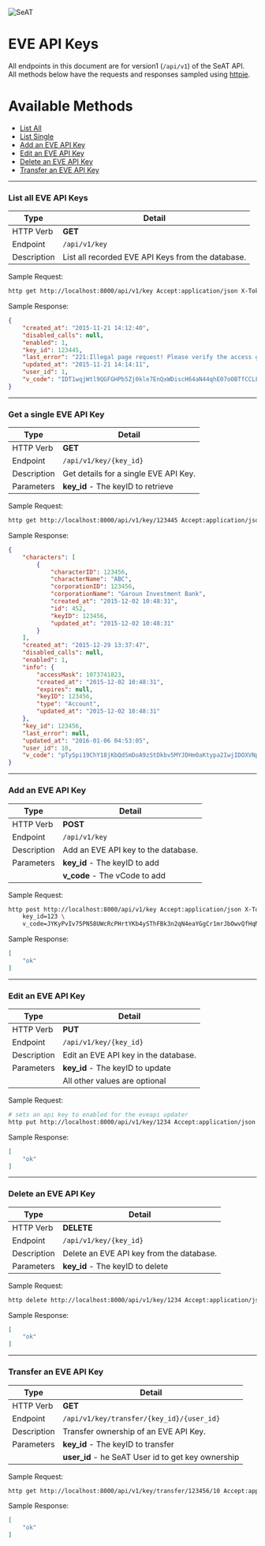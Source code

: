 ![SeAT](http://i.imgur.com/aPPOxSK.png)

# EVE API Keys

All endpoints in this document are for version1 (`/api/v1`) of the SeAT API.  
All methods below have the requests and responses sampled using [httpie](https://github.com/jkbrzt/httpie).

# Available Methods
* [List All](#list-all-eve-api-keys)
* [List Single](#get-a-single-eve-api-key)
* [Add an EVE API Key](#add-an-eve-api-key)
* [Edit an EVE API Key](#edit-an-eve-api-key)
* [Delete an EVE API Key](#delete-an-eve-api-key)
* [Transfer an EVE API Key](#transfer-an-eve-api-key)

***

### List all EVE API Keys

| Type          | Detail  |
| ------------- |--------|
| HTTP Verb     | **GET** |
| Endpoint      | `/api/v1/key` |
| Description   | List all recorded EVE API Keys from the database. |

Sample Request:
```bash
http get http://localhost:8000/api/v1/key Accept:application/json X-Token:123456
```

Sample Response:
```json
{
    "created_at": "2015-11-21 14:12:40",
    "disabled_calls": null,
    "enabled": 1,
    "key_id": 123445,
    "last_error": "221:Illegal page request! Please verify the access granted by the key you are using!",
    "updated_at": "2015-11-21 14:14:11",
    "user_id": 1,
    "v_code": "IDT1wqjWtl9QGFGHPb5Zj0kle7EnQxWDiscH64aN44qhE07oOBTfCCLFmc3uj2Hf"
}
```

***

### Get a single EVE API Key

| Type          | Detail  |
| ------------- |--------|
| HTTP Verb     | **GET** |
| Endpoint      | `/api/v1/key/{key_id}` |
| Description   | Get details for a single EVE API Key. |
| Parameters    |  **key_id** - The keyID to retrieve |

Sample Request:
```bash
http get http://localhost:8000/api/v1/key/123445 Accept:application/json X-Token:123456
```

Sample Response:
```json
{
    "characters": [
        {
            "characterID": 123456,
            "characterName": "ABC",
            "corporationID": 123456,
            "corporationName": "Garoun Investment Bank",
            "created_at": "2015-12-02 10:48:31",
            "id": 452,
            "keyID": 123456,
            "updated_at": "2015-12-02 10:48:31"
        }
    ],
    "created_at": "2015-12-29 13:37:47",
    "disabled_calls": null,
    "enabled": 1,
    "info": {
        "accessMask": 1073741823,
        "created_at": "2015-12-02 10:48:31",
        "expires": null,
        "keyID": 123456,
        "type": "Account",
        "updated_at": "2015-12-02 10:48:31"
    },
    "key_id": 123456,
    "last_error": null,
    "updated_at": "2016-01-06 04:53:05",
    "user_id": 10,
    "v_code": "pTySpi19ChY18jKbQdSmDoA9zStDkbv5MYJDHm0aKtypa2IwjIDOXVNp9tfSFPfu"
}
```

***

### Add an EVE API Key

| Type          | Detail  |
| ------------- |--------|
| HTTP Verb     | **POST** |
| Endpoint      | `/api/v1/key` |
| Description   | Add an EVE API key to the database. |
| Parameters    |  **key_id** - The keyID to add |
|     |  **v_code** - The vCode to add |

Sample Request:
```bash
http post http://localhost:8000/api/v1/key Accept:application/json X-Token:123456 \
    key_id=123 \
    v_code=JYKyPvIv75PN58UWcRcPHrtYKb4ySThFBk3n2qN4eaYGgCr1mrJbOwvQfHqNnf5k
```

Sample Response:
```json
[
    "ok"
]
```

***

### Edit an EVE API Key

| Type          | Detail  |
| ------------- |--------|
| HTTP Verb     | **PUT** |
| Endpoint      | `/api/v1/key/{key_id}` |
| Description   | Edit an EVE API key in the database. |
| Parameters    |  **key_id** - The keyID to update |
|     |  All other values are optional |

Sample Request:
```bash
# sets an api key to enabled for the eveapi updater
http put http://localhost:8000/api/v1/key/1234 Accept:application/json X-Token:123456 enabled=1
```

Sample Response:
```json
[
    "ok"
]
```

***

### Delete an EVE API Key

| Type          | Detail  |
| ------------- |--------|
| HTTP Verb     | **DELETE** |
| Endpoint      | `/api/v1/key/{key_id}` |
| Description   | Delete an EVE API key from the database. |
| Parameters    |  **key_id** - The keyID to delete |

Sample Request:
```bash
http delete http://localhost:8000/api/v1/key/1234 Accept:application/json X-Token:123456
```

Sample Response:
```json
[
    "ok"
]
```

***

### Transfer an EVE API Key

| Type          | Detail  |
| ------------- |--------|
| HTTP Verb     | **GET** |
| Endpoint      | `/api/v1/key/transfer/{key_id}/{user_id}` |
| Description   | Transfer ownership of an EVE API Key. |
| Parameters    |  **key_id** - The keyID to transfer |
|     |  **user_id** - he SeAT User id to get key ownership |

Sample Request:
```bash
http get http://localhost:8000/api/v1/key/transfer/123456/10 Accept:application/json X-Token:123456
```

Sample Response:
```json
[
    "ok"
]
```
